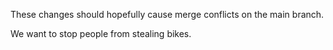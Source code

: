 These changes should hopefully cause merge conflicts on the main branch.

We want to stop people from stealing bikes.

